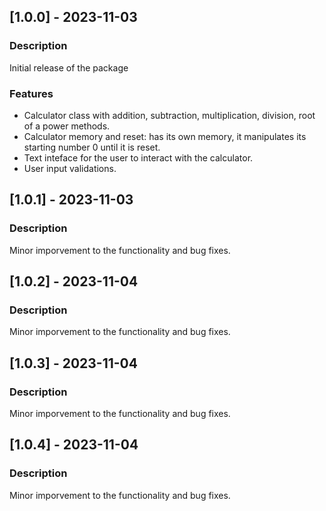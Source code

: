 ## [1.0.0] - 2023-11-03
### Description
Initial release of the package

### Features
- Calculator class with addition, subtraction, multiplication, division, root of a power methods.
- Calculator memory and reset: has its own memory, it manipulates its starting number 0 until it is reset.
- Text inteface for the user to interact with the calculator.
- User input validations.

## [1.0.1] - 2023-11-03
### Description
Minor imporvement to the functionality and bug fixes.

## [1.0.2] - 2023-11-04
### Description
Minor imporvement to the functionality and bug fixes.

## [1.0.3] - 2023-11-04
### Description
Minor imporvement to the functionality and bug fixes.

## [1.0.4] - 2023-11-04
### Description
Minor imporvement to the functionality and bug fixes.